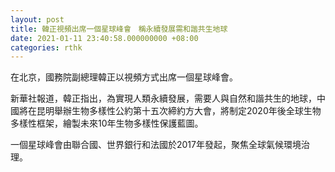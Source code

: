 ```yaml
---
layout: post
title: 韓正視頻出席一個星球峰會　稱永續發展需和諧共生地球
date: 2021-01-11 23:40:58.000000000 +08:00
categories: rthk
---
```


在北京，國務院副總理韓正以視頻方式出席一個星球峰會。

新華社報道，韓正指出，為實現人類永續發展，需要人與自然和諧共生的地球，中國將在昆明舉辦生物多樣性公約第十五次締約方大會，將制定2020年後全球生物多樣性框架，繪製未來10年生物多樣性保護藍圖。

一個星球峰會由聯合國、世界銀行和法國於2017年發起，聚焦全球氣候環境治理。
